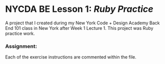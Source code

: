 # NYCDA BE Lesson 1: <i>Ruby Practice</i>
A project that I created during my New York Code + Design Academy Back End 101 class in New York after Week 1 Lecture 1. This project was Ruby practice work.

### Assignment:
Each of the exercise instructions are commented within the file.
